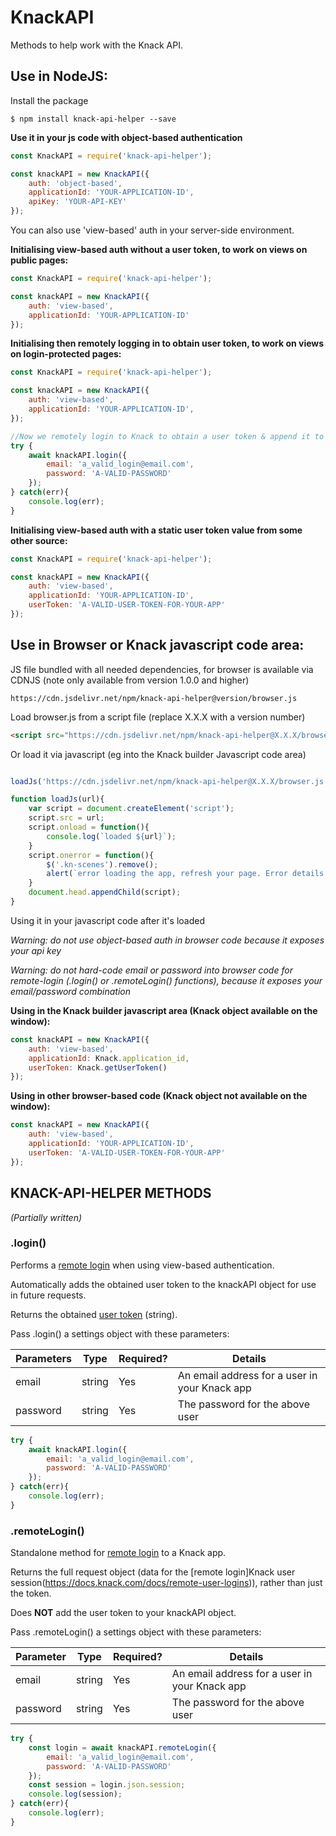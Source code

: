 # KnackAPI
Methods to help work with the Knack API.

## Use in NodeJS:

Install the package
```
$ npm install knack-api-helper --save
```

**Use it in your js code with object-based authentication**
```javascript
const KnackAPI = require('knack-api-helper');

const knackAPI = new KnackAPI({
    auth: 'object-based',
    applicationId: 'YOUR-APPLICATION-ID',
    apiKey: 'YOUR-API-KEY'
});

```
You can also use 'view-based' auth in your server-side environment.

**Initialising view-based auth without a user token, to work on views on public pages:**
```javascript
const KnackAPI = require('knack-api-helper');

const knackAPI = new KnackAPI({
    auth: 'view-based',
    applicationId: 'YOUR-APPLICATION-ID'
});
```

**Initialising then remotely logging in to obtain user token, to work on views on login-protected pages:**
```javascript
const KnackAPI = require('knack-api-helper');

const knackAPI = new KnackAPI({
    auth: 'view-based',
    applicationId: 'YOUR-APPLICATION-ID',
});

//Now we remotely login to Knack to obtain a user token & append it to knackAPI
try {
    await knackAPI.login({
        email: 'a_valid_login@email.com',
        password: 'A-VALID-PASSWORD'
    });
} catch(err){
    console.log(err);
}
```

**Initialising view-based auth with a static user token value from some other source:**
```javascript
const KnackAPI = require('knack-api-helper');

const knackAPI = new KnackAPI({
    auth: 'view-based',
    applicationId: 'YOUR-APPLICATION-ID',
    userToken: 'A-VALID-USER-TOKEN-FOR-YOUR-APP'
});
```

## Use in Browser or Knack javascript code area:

JS file bundled with all needed dependencies, for browser is available via CDNJS
(note only available from version 1.0.0 and higher)
```
https://cdn.jsdelivr.net/npm/knack-api-helper@version/browser.js
```

Load browser.js from a script file (replace X.X.X with a version number)

```html
<script src="https://cdn.jsdelivr.net/npm/knack-api-helper@X.X.X/browser.js"></script>
```

Or load it via javascript (eg into the Knack builder Javascript code area)

```javascript

loadJs('https://cdn.jsdelivr.net/npm/knack-api-helper@X.X.X/browser.js');

function loadJs(url){
    var script = document.createElement('script');
    script.src = url;
    script.onload = function(){
        console.log(`loaded ${url}`);
    }
    script.onerror = function(){
        $('.kn-scenes').remove();
        alert(`error loading the app, refresh your page. Error details: unable to load external script ${url}`);
    }
    document.head.appendChild(script);
}
```
Using it in your javascript code after it's loaded

*Warning: do not use object-based auth in browser code because it exposes your api key*

*Warning: do not hard-code email or password into browser code for remote-login (.login() or .remoteLogin() functions), because it exposes your email/password combination*

**Using in the Knack builder javascript area (Knack object available on the window):**

```javascript
const knackAPI = new KnackAPI({
    auth: 'view-based',
    applicationId: Knack.application_id,
    userToken: Knack.getUserToken()
});
```
**Using in other browser-based code (Knack object not available on the window):**
```javascript
const knackAPI = new KnackAPI({
    auth: 'view-based',
    applicationId: 'YOUR-APPLICATION-ID',
    userToken: 'A-VALID-USER-TOKEN-FOR-YOUR-APP'
});
```
## KNACK-API-HELPER METHODS
*(Partially written)*

### .login()
Performs a [remote login](https://docs.knack.com/docs/remote-user-logins) when using view-based authentication.

Automatically adds the obtained user token to the knackAPI object for use in future requests.

Returns the obtained [user token](https://docs.knack.com/docs/user-tokens) (string).

Pass .login() a settings object with these parameters:

| Parameters | Type | Required? | Details  |
| ---                | ---  | ---       | ---      |
| email              | string | Yes | An email address for a user in your Knack app |
| password           | string | Yes | The password for the above user |

```javascript
try {
    await knackAPI.login({
        email: 'a_valid_login@email.com',
        password: 'A-VALID-PASSWORD'
    });
} catch(err){
    console.log(err);
}
```
### .remoteLogin()
Standalone method for [remote login](https://docs.knack.com/docs/remote-user-logins) to a Knack app.

Returns the full request object (data for the [remote login]Knack user session(https://docs.knack.com/docs/remote-user-logins)), rather than just the token.

Does **NOT** add the user token to your knackAPI object.

Pass .remoteLogin() a settings object with these parameters:

| Parameter | Type | Required? | Details  |
| ---                | ---  | ---       | ---      |
| email              | string | Yes | An email address for a user in your Knack app |
| password           | string | Yes | The password for the above user |

```javascript
try {
    const login = await knackAPI.remoteLogin({
        email: 'a_valid_login@email.com',
        password: 'A-VALID-PASSWORD'
    });
    const session = login.json.session;
    console.log(session);
} catch(err){
    console.log(err);
}
```
